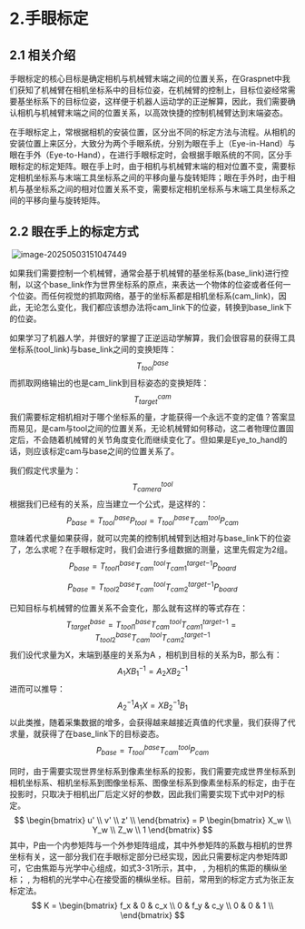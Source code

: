 # 2.手眼标定

## 2.1 相关介绍

​	手眼标定的核心目标是确定相机与机械臂末端之间的位置关系，在Graspnet中我们获知了机械臂在相机坐标系中的目标位姿，在机械臂的控制上，目标位姿经常需要基坐标系下的目标位姿，这样便于机器人运动学的正逆解算，因此，我们需要确认相机与机械臂末端之间的位置关系，以高效快捷的控制机械臂达到末端姿态。

​	在手眼标定上，常根据相机的安装位置，区分出不同的标定方法与流程。从相机的安装位置上来区分，大致分为两个手眼系统，分别为眼在手上（Eye-in-Hand）与眼在手外（Eye-to-Hand），在进行手眼标定时，会根据手眼系统的不同，区分手眼标定的标定矩阵。眼在手上时，由于相机与机械臂末端的相对位置不变，需要标定相机坐标系与末端工具坐标系之间的平移向量与旋转矩阵；眼在手外时，由于相机与基坐标系之间的相对位置关系不变，需要标定相机坐标系与末端工具坐标系之间的平移向量与旋转矩阵。

## 2.2 眼在手上的标定方式

​	![image-20250503151047449](C:\Users\Barbatos\AppData\Roaming\Typora\typora-user-images\image-20250503151047449.png)

​	如果我们需要控制一个机械臂，通常会基于机械臂的基坐标系(base_link)进行控制，以这个base_link作为世界坐标系的原点，来表达一个物体的位姿或者任何一个位姿。而任何视觉的抓取网络，基于的坐标系都是相机坐标系(cam_link)，因此，无论怎么变化，我们都应该想办法将cam_link下的位姿，转换到base_link下的位姿。

​	如果学习了机器人学，并很好的掌握了正逆运动学解算，我们会很容易的获得工具坐标系(tool_link)与base_link之间的变换矩阵：
$$
T^{base}_{tool}
$$
而抓取网络输出的也是cam_link到目标姿态的变换矩阵：
$$
T^{cam}_{target}
$$
我们需要标定相机相对于哪个坐标系的量，才能获得一个永远不变的定值？答案显而易见，是cam与tool之间的位置关系，无论机械臂如何移动，这二者物理位置固定后，不会随着机械臂的关节角度变化而继续变化了。但如果是Eye_to_hand的话，则应该标定cam与base之间的位置关系了。 

我们假定代求量为：
$$
T^{tool}_{camera}
$$
根据我们已经有的关系，应当建立一个公式，是这样的：
$$
P_{base} = 
T^{base}_{tool}P_{tool} = 
T^{base}_{tool}T^{tool}_{cam}P_{cam}
$$
意味着代求量如果获得，就可以完美的控制机械臂到达相对与base_link下的位姿了，怎么求呢？在手眼标定时，我们会进行多组数据的测量，这里先假定为2组。
$$
P_{base} = 
T^{base}_{tool1}T^{tool}_{cam}{T^{target}_{cam1}}^{-1}P_{board}
$$

$$
P_{base} = 
T^{base}_{tool2}T^{tool}_{cam}{T^{target}_{cam2}}^{-1}P_{board}
$$

已知目标与机械臂的位置关系不会变化，那么就有这样的等式存在：
$$
T^{base}_{target} = 
T^{base}_{tool1}T^{tool}_{cam}{T^{target}_{cam1}}^{-1}=
T^{base}_{tool2}T^{tool}_{cam}{T^{target}_{cam2}}^{-1}
$$
我们设代求量为X，末端到基座的关系为A ，相机到目标的关系为B，那么有：
$$
A_1X{B_1}^{-1} = A_2X{B_2}^{-1}
$$
进而可以推导：
$$
{A_2}^{-1}A_1X = X{B_2}^{-1}{B_1}
$$
以此类推，随着采集数据的增多，会获得越来越接近真值的代求量，我们获得了代求量，就获得了在base_link下的目标姿态。
$$
P_{base} = 
T^{base}_{tool}T^{tool}_{cam}P_{cam}
$$

​	同时，由于需要实现世界坐标系到像素坐标系的投影，我们需要完成世界坐标系到相机坐标系、相机坐标系到图像坐标系、图像坐标系到像素坐标系的标定，由于在投影时，只取决于相机出厂后定义好的参数，因此我们需要实现下式中对P的标定。
$$
\begin{bmatrix}
u'  \\
v'  \\
z'  \\
\end{bmatrix} = P
\begin{bmatrix}
X_w  \\
Y_w  \\
Z_w  \\
1  
\end{bmatrix}
$$
​	其中，P由一个内参矩阵与一个外参矩阵组成，其中外参矩阵的系数与相机的世界坐标有关，这一部分我们在手眼标定部分已经实现，因此只需要标定内参矩阵即可，它由焦距与光学中心组成，如式3-31所示，其中，  ,   为相机的焦距的横纵坐标；  ,   为相机的光学中心在接受面的横纵坐标。目前，常用到的标定方式为张正友标定法。
$$
K = 
\begin{bmatrix}
f_x & 0 & c_x \\
0 & f_y & c_y  \\
0 & 0 & 1  \\
\end{bmatrix}
$$

